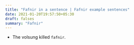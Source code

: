 ```yaml
---
title: "Fafnir in a sentence | Fafnir example sentences"
date: 2021-01-20T19:57:50+05:30
draft: falses
summary: "Fafnir"
---
```

- The volsung killed `fafnir`.
                 
